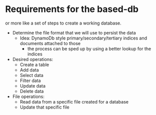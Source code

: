 # Requirements for the based-db

or more like a set of steps to create a working database.

- Determine the file format that we will use to persist the data
  - Idea: DynamoDb style primary/secondary/tertiary indices and documents attached to those
    - the process can be sped up by using a better lookup for the indices
- Desired operations:
  - Create a table
  - Add data
  - Select data
  - Filter data
  - Update data
  - Delete data
- File operations:
  - Read data from a specific file created for a database
  - Update that specific file